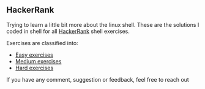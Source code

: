 ## HackerRank
Trying to learn a little bit more about the linux shell. These are the solutions I coded in shell for all [HackerRank](https://www.hackerrank.com/domains/shell) shell exercises.

Exercises are classified into:
- [Easy exercises](https://github.com/joisaac/hackerrank-shell/blob/main/easy-shell.sh)
- [Medium exercises](https://github.com/joisaac/hackerrank-shell/blob/main/medium-shell.sh)
- [Hard exercises](https://github.com/joisaac/hackerrank-shell/blob/main/hard-shell.sh)

If you have any comment, suggestion or feedback, feel free to reach out
